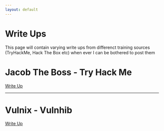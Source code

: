 ```yaml
---
layout: default
---
```


# Write Ups 

This page will contain varying write ups from differenct training sources (TryHackMe, Hack The Box etc) when ever I can be bothered to post them

# Jacob The Boss - Try Hack Me
[Write Up](/WriteUps/Jacob_The_Boss/Jacob_The_Boss.md)

* * *

# Vulnix - Vulnhib
[Write Up](/WriteUps/Vulnix/Vulnix.md)